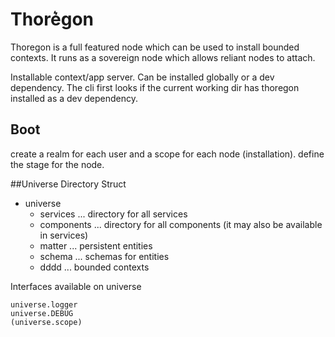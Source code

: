 Thore͛gon
========

Thoregon is a full featured node which can be used to install bounded contexts.
It runs as a sovereign node which allows reliant nodes to attach.

Installable context/app server. Can be installed globally or a dev dependency.
The cli first looks if the current working dir has thoregon installed as a dev dependency.

## Boot
create a realm for each user and a scope for each node (installation). 
define the stage for the node.

##Universe Directory Struct

- universe
    - services      ... directory for all services
    - components    ... directory for all components (it may also be available in services)
    - matter        ... persistent entities
    - schema        ... schemas for entities
    - dddd          ... bounded contexts
    
Interfaces available on universe

    universe.logger
    universe.DEBUG
    (universe.scope)
